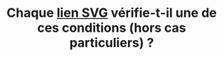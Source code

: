 ---
title: Chaque [lien SVG](#lien-svg) vérifie-t-il une de ces conditions (hors cas particuliers) ?
steps:
- L’[intitulé de lien](#intitule-ou-nom-accessible-de-lien) seul permet d’en comprendre la fonction et la destination ;
- L’[intitulé de lien](#intitule-ou-nom-accessible-de-lien) additionné au [contexte du lien](#contexte-du-lien) permet d’en comprendre la fonction et la destination.
---